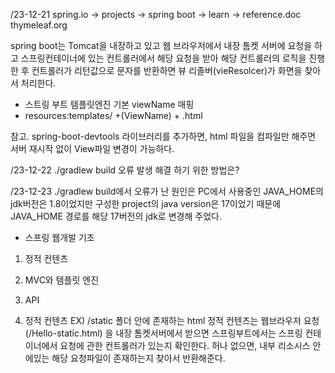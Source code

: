 /23-12-21
spring.io -> projects -> spring boot -> learn -> reference.doc
thymeleaf.org

spring boot는 Tomcat을 내장하고 있고
웹 브라우저에서 내장 톰켓 서버에 요청을 하고 스프링컨테이너에 있는 컨트롤러에서 해당 요청을 받아 
해당 컨트롤러의 로직을 진행한 후 컨트롤러가 리턴값으로 문자를 반환하면 뷰 리졸버(vieResolcer)가 화면을 찾아서 처리한다.

- 스트링 부트 템플릿엔진 기본 viewName 매핑
- resources:templates/ +(ViewName) + .html

참고. spring-boot-devtools 라이브러리를 추가하면, html 파일을 컴파일만 해주면 서버 재시작 없이 View파일 변경이 가능하다.

/23-12-22
./gradlew build 오류 발생 
해결 하기 위한 방법은?

/23-12-23 
./gradlew build에서 오류가 난 원인은 PC에서 사용중인 JAVA_HOME의 jdk버전은 1.8이었지만 구성한 project의 java version은 17이었기 때문에
JAVA_HOME 경로를 해당 17버전의 jdk로 변경해 주었다.

- 스프링 웹개발 기초
1. 정적 컨텐츠
2. MVC와 템플릿 엔진
3. API

1. 정적 컨텐츠
EX) /static 폴더 안에 존재하는 html
정적 컨텐츠는 웹브라우저 요청 (/Hello-static.html) 을 내장 톰켓서버에서 받으면 스프링부트에서는 스프링 컨테이너에서 요청에 관한 컨트롤러가 있는지 확인한다.
허나 없으면, 내부 리소시스 안에있는 해당 요청파일이 존재하는지 찾아서 반환해준다.


